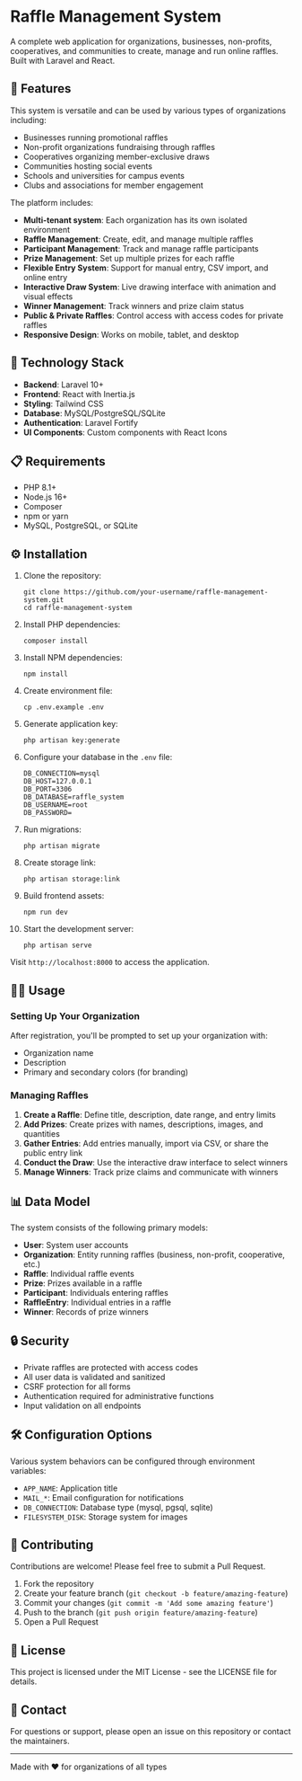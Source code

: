 # Raffle Management System

A complete web application for organizations, businesses, non-profits, cooperatives, and communities to create, manage and run online raffles. Built with Laravel and React.

## 🎯 Features

This system is versatile and can be used by various types of organizations including:
- Businesses running promotional raffles
- Non-profit organizations fundraising through raffles
- Cooperatives organizing member-exclusive draws
- Communities hosting social events
- Schools and universities for campus events
- Clubs and associations for member engagement

The platform includes:

- **Multi-tenant system**: Each organization has its own isolated environment
- **Raffle Management**: Create, edit, and manage multiple raffles
- **Participant Management**: Track and manage raffle participants
- **Prize Management**: Set up multiple prizes for each raffle
- **Flexible Entry System**: Support for manual entry, CSV import, and online entry
- **Interactive Draw System**: Live drawing interface with animation and visual effects
- **Winner Management**: Track winners and prize claim status
- **Public & Private Raffles**: Control access with access codes for private raffles
- **Responsive Design**: Works on mobile, tablet, and desktop

## 🚀 Technology Stack

- **Backend**: Laravel 10+
- **Frontend**: React with Inertia.js
- **Styling**: Tailwind CSS
- **Database**: MySQL/PostgreSQL/SQLite
- **Authentication**: Laravel Fortify
- **UI Components**: Custom components with React Icons

## 📋 Requirements

- PHP 8.1+
- Node.js 16+
- Composer
- npm or yarn
- MySQL, PostgreSQL, or SQLite

## ⚙️ Installation

1. Clone the repository:
   ```
   git clone https://github.com/your-username/raffle-management-system.git
   cd raffle-management-system
   ```

2. Install PHP dependencies:
   ```
   composer install
   ```

3. Install NPM dependencies:
   ```
   npm install
   ```

4. Create environment file:
   ```
   cp .env.example .env
   ```

5. Generate application key:
   ```
   php artisan key:generate
   ```

6. Configure your database in the `.env` file:
   ```
   DB_CONNECTION=mysql
   DB_HOST=127.0.0.1
   DB_PORT=3306
   DB_DATABASE=raffle_system
   DB_USERNAME=root
   DB_PASSWORD=
   ```

7. Run migrations:
   ```
   php artisan migrate
   ```

8. Create storage link:
   ```
   php artisan storage:link
   ```

9. Build frontend assets:
   ```
   npm run dev
   ```

10. Start the development server:
    ```
    php artisan serve
    ```

Visit `http://localhost:8000` to access the application.

## 🧑‍💻 Usage

### Setting Up Your Organization

After registration, you'll be prompted to set up your organization with:
- Organization name
- Description
- Primary and secondary colors (for branding)

### Managing Raffles

1. **Create a Raffle**: Define title, description, date range, and entry limits
2. **Add Prizes**: Create prizes with names, descriptions, images, and quantities
3. **Gather Entries**: Add entries manually, import via CSV, or share the public entry link
4. **Conduct the Draw**: Use the interactive draw interface to select winners
5. **Manage Winners**: Track prize claims and communicate with winners

## 📊 Data Model

The system consists of the following primary models:

- **User**: System user accounts
- **Organization**: Entity running raffles (business, non-profit, cooperative, etc.)
- **Raffle**: Individual raffle events
- **Prize**: Prizes available in a raffle
- **Participant**: Individuals entering raffles
- **RaffleEntry**: Individual entries in a raffle
- **Winner**: Records of prize winners

## 🔒 Security

- Private raffles are protected with access codes
- All user data is validated and sanitized
- CSRF protection for all forms
- Authentication required for administrative functions
- Input validation on all endpoints

## 🛠 Configuration Options

Various system behaviors can be configured through environment variables:

- `APP_NAME`: Application title
- `MAIL_*`: Email configuration for notifications
- `DB_CONNECTION`: Database type (mysql, pgsql, sqlite)
- `FILESYSTEM_DISK`: Storage system for images

## 🤝 Contributing

Contributions are welcome! Please feel free to submit a Pull Request.

1. Fork the repository
2. Create your feature branch (`git checkout -b feature/amazing-feature`)
3. Commit your changes (`git commit -m 'Add some amazing feature'`)
4. Push to the branch (`git push origin feature/amazing-feature`)
5. Open a Pull Request

## 📝 License

This project is licensed under the MIT License - see the LICENSE file for details.

## 📧 Contact

For questions or support, please open an issue on this repository or contact the maintainers.

---

Made with ❤️ for organizations of all types

